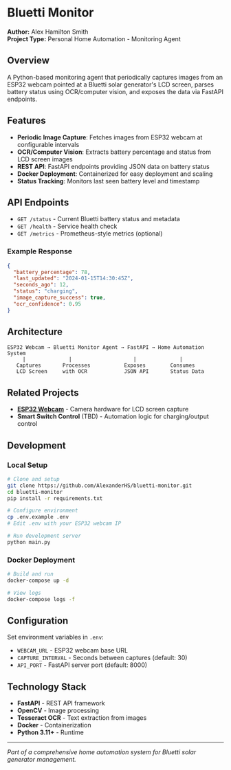 # Bluetti Monitor

**Author:** Alex Hamilton Smith  
**Project Type:** Personal Home Automation - Monitoring Agent  

## Overview

A Python-based monitoring agent that periodically captures images from an ESP32 webcam pointed at a Bluetti solar generator's LCD screen, parses battery status using OCR/computer vision, and exposes the data via FastAPI endpoints.

## Features

- **Periodic Image Capture**: Fetches images from ESP32 webcam at configurable intervals
- **OCR/Computer Vision**: Extracts battery percentage and status from LCD screen images  
- **REST API**: FastAPI endpoints providing JSON data on battery status
- **Docker Deployment**: Containerized for easy deployment and scaling
- **Status Tracking**: Monitors last seen battery level and timestamp

## API Endpoints

- `GET /status` - Current Bluetti battery status and metadata
- `GET /health` - Service health check
- `GET /metrics` - Prometheus-style metrics (optional)

### Example Response
```json
{
  "battery_percentage": 78,
  "last_updated": "2024-01-15T14:30:45Z",
  "seconds_ago": 12,
  "status": "charging",
  "image_capture_success": true,
  "ocr_confidence": 0.95
}
```

## Architecture

```
ESP32 Webcam → Bluetti Monitor Agent → FastAPI → Home Automation System
     |              |                    |              |
   Captures       Processes           Exposes        Consumes
   LCD Screen     with OCR            JSON API       Status Data
```

## Related Projects

- **[ESP32 Webcam](https://github.com/AlexanderHS/ESP32-webcam_Bluetti-Solar-Generator-Monitor)** - Camera hardware for LCD screen capture
- **Smart Switch Control** (TBD) - Automation logic for charging/output control

## Development

### Local Setup
```bash
# Clone and setup
git clone https://github.com/AlexanderHS/bluetti-monitor.git
cd bluetti-monitor
pip install -r requirements.txt

# Configure environment
cp .env.example .env
# Edit .env with your ESP32 webcam IP

# Run development server  
python main.py
```

### Docker Deployment
```bash
# Build and run
docker-compose up -d

# View logs
docker-compose logs -f
```

## Configuration

Set environment variables in `.env`:
- `WEBCAM_URL` - ESP32 webcam base URL
- `CAPTURE_INTERVAL` - Seconds between captures (default: 30)
- `API_PORT` - FastAPI server port (default: 8000)

## Technology Stack

- **FastAPI** - REST API framework
- **OpenCV** - Image processing
- **Tesseract OCR** - Text extraction from images
- **Docker** - Containerization
- **Python 3.11+** - Runtime

---

*Part of a comprehensive home automation system for Bluetti solar generator management.*
